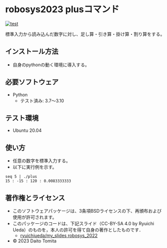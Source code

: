 # robosys2023 plusコマンド
[![test](https://github.com/daitotomita/robosys2023/actions/workflows/test.yml/badge.svg)](https://github.com/daitotomita/robosys2023/actions/workflows/test.yml)

標準入力から読み込んだ数字に対し、足し算・引き算・掛け算・割り算をする。

## インストール方法
*  自身のpythonの動く環境に導入する。

## 必要ソフトウェア
* Python
  * テスト済み: 3.7～3.10

## テスト環境
* Ubuntu 20.04

## 使い方
*  任意の数字を標準入力する。
*  以下に実行例を示す。

```
seq 5 | ./plus
15 : -15 : 120 : 0.0083333333 
```

## 著作権とライセンス
*  このソフトウェアパッケージは、3条項BSDライセンスの下、再頒布および使用が許可されます。
*  このパッケージのコードは、下記スライド（CC-BY-SA 4.0 by Ryuichi Ueda）のものを，本人の許可を得て自身の著作としたものです．
      * [ryuichiueda/my_slides robosys_2022](https://github.com/ryuichiueda/my_slides/tree/master/robosys_2022)
*  © 2023 Daito Tomita



